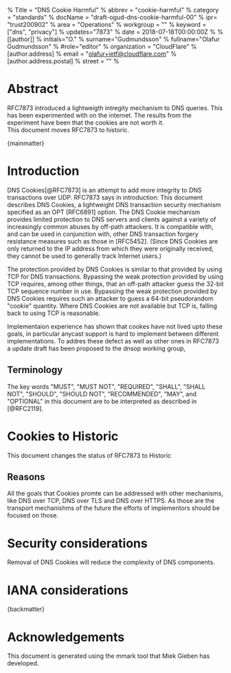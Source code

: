 % Title = "DNS Cookie Harmful" 
% abbrev = "cookie-harmful"
% category = "standards"
% docName = "draft-ogud-dns-cookie-harmful-00"
% ipr= "trust200902"
% area = "Operations"
% workgroup = ""
% keyword = ["dns", "privacy"]
% updates="7873" 
% date = 2018-07-18T00:00:00Z
%
% [[author]]
% initials="O."
% surname="Gudmundsson"
% fullname="Olafur Gudmundsson"
% #role="editor"
% organization = "CloudFlare"
%   [author.address]
%   email = "olafur+ietf@cloudflare.com"
%   [author.address.postal]
%   street = ""
%

# Abstract

RFC7873 introduced a lightweigth intregity mechanism to DNS queries. 
This has been experimented with on the internet. The results from the
experiment have been that the cookies are not worth it.  
This document moves RFC7873 to historic. 

{mainmatter}

# Introduction

DNS Cookies[@RFC7873] is an attempt to add more integrity to DNS
transactions over UDP. RFC7873 says in introduction: 
This document describes DNS Cookies, a lightweight DNS transaction
   security mechanism specified as an OPT [RFC6891] option.  The
   DNS Cookie mechanism provides limited protection to DNS servers and
   clients against a variety of increasingly common abuses by off-path
   attackers.  It is compatible with, and can be used in conjunction
   with, other DNS transaction forgery resistance measures such as
   those
   in [RFC5452].  (Since DNS Cookies are only returned to the IP
   address
   from which they were originally received, they cannot be used to
   generally track Internet users.)

   The protection provided by DNS Cookies is similar to that provided
   by
   using TCP for DNS transactions.  Bypassing the weak protection
   provided by using TCP requires, among other things, that an
   off-path
   attacker guess the 32-bit TCP sequence number in use.  Bypassing
   the
   weak protection provided by DNS Cookies requires such an attacker
   to
   guess a 64-bit pseudorandom "cookie" quantity.  Where DNS Cookies
   are
   not available but TCP is, falling back to using TCP is reasonable.

Implementaion experience has shown that cookes have not lived upto
these goals, in particular anycast support is hard to implement
between different implementations. To addres these defect as well as
other ones in RFC7873 a update draft has been proposed to the dnsop working group, 


## Terminology
The key words "MUST", "MUST NOT", "REQUIRED", "SHALL", "SHALL NOT", 
"SHOULD", "SHOULD NOT", "RECOMMENDED", "MAY", and "OPTIONAL" in this document are to be interpreted as described in [@RFC2119].


# Cookies to Historic 

This document changes the status of RFC7873 to Historic 

## Reasons 
All the goals that Cookies promte can be addressed with other
mechanisms, like DNS over TCP, DNS over TLS and DNS over HTTPS. As
those are the transport mechanishms of the future the efforts of
implementors should be focused on those. 


# Security considerations 
Removal of DNS Cookies will reduce the complexity of DNS
components. 

# IANA considerations 

{backmatter}

# Acknowledgements 
This document is generated using the mmark tool that Miek Gieben has developed.


